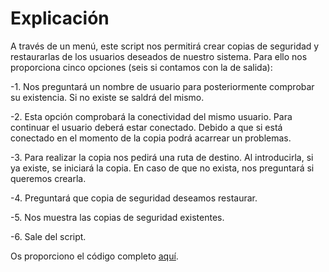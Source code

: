 # Explicación

A través de un menú, este script nos permitirá crear copias de seguridad y restaurarlas de los usuarios deseados de nuestro sistema.
Para ello nos proporciona cinco opciones (seis si contamos con la de salida):

-1. Nos preguntará un nombre de usuario para posteriormente comprobar su existencia. Si no existe se saldrá del mismo.


-2. Esta opción comprobará la conectividad del mismo usuario. Para continuar el usuario deberá estar conectado.
    Debido a que si está conectado en el momento de la copia podrá acarrear un problemas.


-3. Para realizar la copia nos pedirá una ruta de destino. Al introducirla, si ya existe, se iniciará la copia. En caso de que no exista,
    nos preguntará si queremos crearla.


-4. Preguntará que copia de seguridad deseamos restaurar.


-5. Nos muestra las copias de seguridad existentes.


-6. Sale del script.


Os proporciono el código completo [aquí](https://github.com/rubenamadoc/Proyectoscript/blob/e490a9c87f0cacbf1437758fe2372b130fb867db/codigo.sh).
